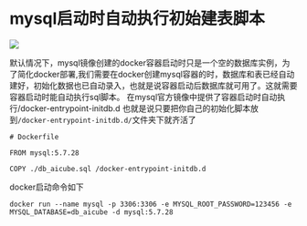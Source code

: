 # mysql启动时自动执行初始建表脚本

![](https://imgkr.cn-bj.ufileos.com/083f4e37-b902-4c7b-93cf-e2c922944837.jpg)

默认情况下，mysql镜像创建的docker容器启动时只是一个空的数据库实例，为了简化docker部署,我们需要在docker创建mysql容器的时，数据库和表已经自动建好，初始化数据也已自动录入，也就是说容器启动后数据库就可用了。这就需要容器启动时能自动执行sql脚本。
在mysql官方镜像中提供了容器启动时自动执行/docker-entrypoint-initdb.d
也就是说只要把你自己的初始化脚本放到`/docker-entrypoint-initdb.d/`文件夹下就齐活了
```
# Dockerfile

FROM mysql:5.7.28

COPY ./db_aicube.sql /docker-entrypoint-initdb.d
```
docker启动命令如下
```
docker run --name mysql -p 3306:3306 -e MYSQL_ROOT_PASSWORD=123456 -e MYSQL_DATABASE=db_aicube -d mysql:5.7.28
```